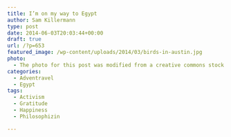 ```yaml
---
title: I’m on my way to Egypt
author: Sam Killermann
type: post
date: 2014-06-03T20:03:44+00:00
draft: true
url: /?p=653
featured_image: /wp-content/uploads/2014/03/birds-in-austin.jpg
photo:
  - The photo for this post was modified from a creative commons stock image.
categories:
  - Adventravel
  - Egypt
tags:
  - Activism
  - Gratitude
  - Happiness
  - Philosophizin

---
```


